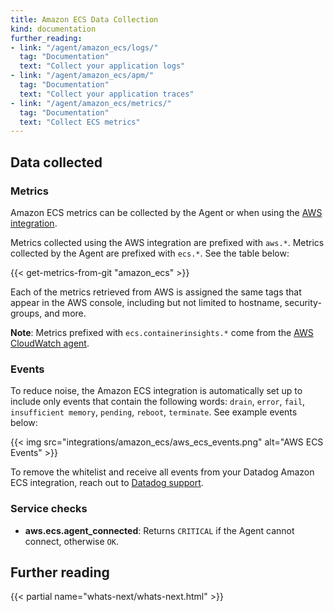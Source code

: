 ```yaml
---
title: Amazon ECS Data Collection
kind: documentation
further_reading:
- link: "/agent/amazon_ecs/logs/"
  tag: "Documentation"
  text: "Collect your application logs"
- link: "/agent/amazon_ecs/apm/"
  tag: "Documentation"
  text: "Collect your application traces"
- link: "/agent/amazon_ecs/metrics/"
  tag: "Documentation"
  text: "Collect ECS metrics"
---
```


## Data collected

### Metrics

Amazon ECS metrics can be collected by the Agent or when using the [AWS integration][1].

Metrics collected using the AWS integration are prefixed with `aws.*`. Metrics collected by the Agent are prefixed with `ecs.*`. See the table below:

{{< get-metrics-from-git "amazon_ecs" >}}

Each of the metrics retrieved from AWS is assigned the same tags that appear in the AWS console, including but not limited to hostname, security-groups, and more.

**Note**: Metrics prefixed with `ecs.containerinsights.*` come from the [AWS CloudWatch agent][2].

### Events

To reduce noise, the Amazon ECS integration is automatically set up to include only events that contain the following words: `drain`, `error`, `fail`, `insufficient memory`, `pending`, `reboot`, `terminate`. See example events below:

{{< img src="integrations/amazon_ecs/aws_ecs_events.png" alt="AWS ECS Events" >}}

To remove the whitelist and receive all events from your Datadog Amazon ECS integration, reach out to [Datadog support][3].

### Service checks

- **aws.ecs.agent_connected**: Returns `CRITICAL` if the Agent cannot connect, otherwise `OK`.

## Further reading

{{< partial name="whats-next/whats-next.html" >}}

[1]: /integrations/amazon_web_services/
[2]: https://docs.aws.amazon.com/AmazonCloudWatch/latest/monitoring/deploy-container-insights-ECS-instancelevel.html
[3]: https://docs.datadoghq.com/help/
